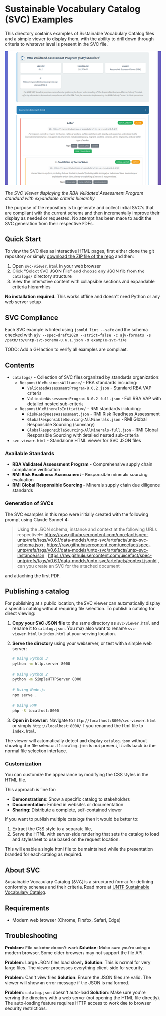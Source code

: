 # Sustainable Vocabulary Catalog (SVC) Examples

This directory contains examples of Sustainable Vocabulary Catalog files and a simple viewer to display them, with the ability to drill down through criteria to whatever level is present in the SVC file.

![SVC Viewer Screenshot](doc/image/svc-viewer.png)

*The SVC Viewer displaying the RBA Validated Assessment Program standard with expandable criteria hierarchy*

The purpose of the repository is to generate and collect initial SVC's that are compliant with the current schema and then incrementally improve their display as needed or requested. No attempt has been made to audit the SVC generation from their respective PDFs.

## Quick Start

To view the SVC files as interactive HTML pages, first either clone the git repository or simply [download the ZIP file of the repo](https://github.com/gs-gs/svc-examples/archive/refs/heads/main.zip) and then:

1. Open `svc-viewer.html` in your web browser
2. Click "Select SVC JSON File" and choose any JSON file from the `catalogs/` directory structure
3. View the interactive content with collapsible sections and expandable criteria hierarchies

**No installation required.** This works offline and doesn't need Python or any web server setup.

## SVC Compliance

Each SVC example is linted using `jsonld lint --safe` and the schema checked with `ajv --spec=draft2020 --strict=false -c ajv-formats -s /path/to/untp-svc-schema-0.6.1.json -d example-svc-file`

TODO: Add a GH action to verify all examples are compliant.

## Contents

- `catalogs/` - Collection of SVC files organized by standards organization:
  - `ResponsibleBusinessAlliance/` - RBA standards including:
    - `ValidatedAssessmentProgram-8.0.2.json` - Standard RBA VAP criteria
    - `ValidatedAssessmentProgram-8.0.2-full.json` - Full RBA VAP with detailed nested sub-criteria
  - `ResponsibleMineralsInitiative/` - RMI standards including:
    - `RiskReadynessAssessment.json` - RMI Risk Readiness Assessment
    - `GlobalResponsibleSourcing-AllMinerals.json` - RMI Global Responsible Sourcing (summary)
    - `GlobalResponsibleSourcing-AllMinerals-full.json` - RMI Global Responsible Sourcing with detailed nested sub-criteria
- `svc-viewer.html` - Standalone HTML viewer for SVC JSON files

### Available Standards

- **RBA Validated Assessment Program** - Comprehensive supply chain compliance verification
- **RMI Risk Readiness Assessment** - Responsible minerals sourcing evaluation
- **RMI Global Responsible Sourcing** - Minerals supply chain due diligence standards

### Generation of SVCs

The SVC examples in this repo were initially created with the following prompt using Claude Sonnet 4:

> Using the JSON schema, instance and context at the following URLs respectively: https://raw.githubusercontent.com/uncefact/spec-untp/refs/tags/v0.6.1/data-models/untp-svc/artefacts/untp-svc-schema.json , https://raw.githubusercontent.com/uncefact/spec-untp/refs/tags/v0.6.1/data-models/untp-svc/artefacts/untp-svc-instance.json , https://raw.githubusercontent.com/uncefact/spec-untp/refs/tags/v0.6.1/data-models/untp-svc/artefacts/context.jsonld , can you create an SVC for the attached document

and attaching the first PDF.

## Publishing a catalog

For publishing at a public location, the SVC viewer can automatically display a specific catalog without requiring file selection. To publish a catalog for direct viewing:

1. **Copy your SVC JSON file** to the same directory as `svc-viewer.html` and rename it to `catalog.json`. You may also want to rename `svc-viewer.html` to `index.html` at your serving location.

2. **Serve the directory** using your webserver, or test with a simple web server:
   ```bash
   # Using Python 3
   python -m http.server 8000

   # Using Python 2
   python -m SimpleHTTPServer 8000

   # Using Node.js
   npx serve .

   # Using PHP
   php -S localhost:8000
   ```

3. **Open in browser**: Navigate to `http://localhost:8000/svc-viewer.html` or simply `http://localhost:8000/` if you renamed the html file to `index.html`.

The viewer will automatically detect and display `catalog.json` without showing the file selector. If `catalog.json` is not present, it falls back to the normal file selection interface.

### Customization

You can customize the appearance by modifying the CSS styles in the HTML file.

This approach is fine for:
- **Demonstrations**: Show a specific catalog to stakeholders
- **Documentation**: Embed in websites or documentation
- **Sharing**: Distribute a complete, self-contained viewer

If you want to publish multiple catalogs then it would be better to:
1. Extract the CSS style to a separate file,
2. Serve the HTML with server-side rendering that sets the catalog to load and stylesheet to use based on the request location.

This will enable a single html file to be maintained while the presentation branded for each catalog as required.

## About SVC

Sustainable Vocabulary Catalog (SVC) is a structured format for defining conformity schemes and their criteria. Read more at [UNTP Sustainable Vocabulary Catalog](https://uncefact.github.io/spec-untp/docs/specification/SustainabilityVocabularyCatalog).

## Requirements

- Modern web browser (Chrome, Firefox, Safari, Edge)

## Troubleshooting

**Problem**: File selector doesn't work
**Solution**: Make sure you're using a modern browser. Some older browsers may not support the file API.

**Problem**: Large JSON files load slowly
**Solution**: This is normal for very large files. The viewer processes everything client-side for security.

**Problem**: Can't view files
**Solution**: Ensure the JSON files are valid. The viewer will show an error message if the JSON is malformed.

**Problem**: `catalog.json` doesn't auto-load
**Solution**: Make sure you're serving the directory with a web server (not opening the HTML file directly). The auto-loading feature requires HTTP access to work due to browser security restrictions.
